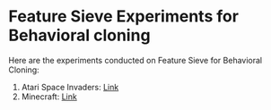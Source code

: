 # Feature Sieve Experiments for Behavioral cloning
Here are the experiments conducted on Feature Sieve for Behavioral Cloning:
1) Atari Space Invaders: [Link](https://github.com/ShivaramV3223/Feature-Sieve-for-RL/tree/main/Behavioural%20Cloning/Atari_BC)
2) Minecraft: [Link]()
